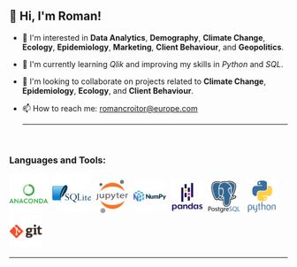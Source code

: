 ## 👋 Hi, I'm Roman!

- 👀 I'm interested in **Data Analytics**, **Demography**, **Climate Change**, **Ecology**, **Epidemiology**, **Marketing**, **Client Behaviour**, and **Geopolitics**.
- 🌱 I'm currently learning *Qlik* and improving my skills in *Python* and *SQL*.
- 💞️ I'm looking to collaborate on projects related to **Climate Change**, **Epidemiology**, **Ecology**, and **Client Behaviour**.
- 📫 How to reach me: romancroitor@europe.com

  --------------
&#xFE0F;


###  Languages and Tools:

<div>
  <img src="https://github.com/devicons/devicon/blob/master/icons/anaconda/anaconda-original-wordmark.svg" title="Anaconda" alt="Anaconda" width="70" height="70"/>&nbsp;
  <img src="https://github.com/devicons/devicon/blob/master/icons/sqlite/sqlite-original-wordmark.svg" title="SQLite" alt="SQLite" width="70" height="70"/>&nbsp;
  <img src="https://github.com/devicons/devicon/blob/master/icons/jupyter/jupyter-original-wordmark.svg" title="Jupyter" alt="Jupyter" width="60" height="60"/>&nbsp;
  <img src="https://github.com/devicons/devicon/blob/master/icons/numpy/numpy-original-wordmark.svg" title="Numpy" alt="Numpy" width="60" height="60"/>&nbsp;
  <img src="https://github.com/devicons/devicon/blob/master/icons/pandas/pandas-original-wordmark.svg" title="Pandas" alt="Pandas" width="60" height="60"/>&nbsp;
  <img src="https://github.com/devicons/devicon/blob/master/icons/postgresql/postgresql-original-wordmark.svg" title="PostgreSQL" alt="PostgreSQL" width="60" height="60"/>&nbsp;
  <img src="https://github.com/devicons/devicon/blob/master/icons/python/python-original-wordmark.svg"  title="Python" alt="Python" width="60" height="60"/>&nbsp;
  <img src="https://github.com/devicons/devicon/blob/master/icons/git/git-original-wordmark.svg" title="Git" **alt="Git" width="60" height="60"/>
</div>

------------------------------

<div style="text-align: center;">
    <img src="https://komarev.com/ghpvc/?username=Praemuntiacus&style=flat-square&color=blue" alt=""/>
</div>


<!---
Praemuntiacus/Praemuntiacus is a ✨ special ✨ repository because its `README.md` (this file) appears on your GitHub profile.
You can click the Preview link to take a look at your changes.
--->
